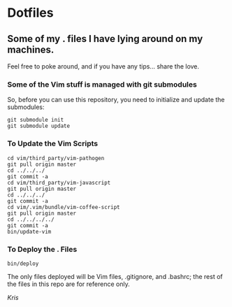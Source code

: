 Dotfiles
========

Some of my . files I have lying around on my machines.
------------------------------------------------------

Feel free to poke around, and if you have any tips... share the love.

### Some of the Vim stuff is managed with git submodules

So, before you can use this repository, you need to initialize and update the submodules:

    git submodule init
    git submodule update

### To Update the Vim Scripts

    cd vim/third_party/vim-pathogen
    git pull origin master
    cd ../../../
    git commit -a
    cd vim/third_party/vim-javascript
    git pull origin master
    cd ../../../
    git commit -a
    cd vim/.vim/bundle/vim-coffee-script
    git pull origin master
    cd ../../../../
    git commit -a
    bin/update-vim

### To Deploy the . Files

    bin/deploy

The only files deployed will be Vim files, .gitignore, and .bashrc; the rest of the files in this repo are for reference only.

*Kris*

